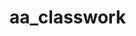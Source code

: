# aa_classwork





































































































